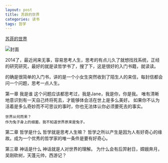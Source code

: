 ```yaml
---
layout: post
title: 苏菲的世界
categories: 读书
tags: 哲学
---
```


[苏菲的世界](http://book.douban.com/subject/1045818/)

![封面](http://img3.douban.com/lpic/s2153661.jpg)

2014了，最近闲来无事，容易思考人生，思考的有点儿久了就想找找系统，正经的研究研究，最好的就是读哲学书了，搜了下，这是很好的入门书籍，就读读。

的确是很简单的入门书，讲的是一个小女生突然收到了陌生人的来信，每封信都会问一个问题，思考一点人生。

第一章 我是谁
    这个问题应该都思考过，我是Jane，我是你，你是我。
    唯有清晰地意识到有一天自己终将死去，才能够体会活在世上是多么美好。
    如果你不认为活着是多么奇妙而不可思议的事时，你也无法体认你必须要死去的事实。

    世界从何而来？
    作为兔子身上的细菌，我不知道世界原来是兔子。
第二章 哲学是什么
    哲学就是思考人生嘛？
    哲学之所以产生是因为人有好奇心的缘故。成为一个优秀的哲学家的唯一条件是要有好奇心。

第三章 神话是什么
    神话就是人对世界的理解。
    为什么会有后羿射日，嫦娥奔月，吴刚砍树，天蓬元帅，西游记？

